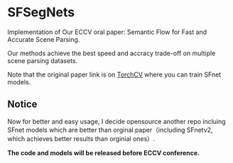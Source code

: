 # SFSegNets
Implementation of Our ECCV oral paper: Semantic Flow for Fast and Accurate Scene Parsing. 

Our methods achieve the best speed and accracy trade-off on multiple scene parsing datasets.  

Note that the original paper link is on [TorchCV](https://github.com/donnyyou/torchcv) where you can train SFnet models. 


## Notice
Now for better and easy usage, I decide opensource another repo incluing SFnet models which are better than orginal paper（including SFnetv2, which achieves better results than orginial ones）. 

**The code and models will be released before ECCV conference.**

